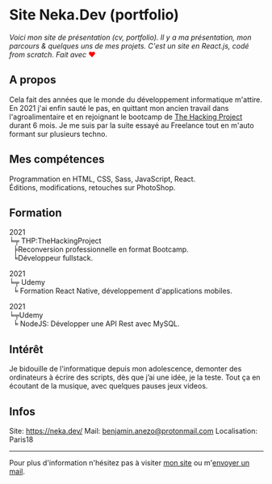 # Site Neka.Dev (portfolio)

*Voici mon site de présentation (cv, portfolio). Il y a ma présentation, mon parcours & quelques uns de mes projets. C'est un site en React.js, codé from scratch. 
Fait avec* <span style="color:red;">❤</span>

## A propos

Cela fait des années que le monde du développement informatique m'attire. En 2021 j'ai enfin sauté le pas, en quittant mon ancien travail dans l'agroalimentaire et en rejoignant le bootcamp de [The Hacking Project](https://www.thehackingproject.org/) durant 6 mois. Je me suis par la suite essayé au Freelance tout en m'auto formant sur plusieurs techno.

## Mes compétences

Programmation en HTML, CSS, Sass, JavaScript, React.  
Éditions, modifications, retouches sur PhotoShop.

## Formation

2021  
╘╤ THP:TheHackingProject  
      ╞Reconversion professionnelle en format Bootcamp.  
      ╘Développeur fullstack.  
  
2021  
╘╤ Udemy  
      ╘ Formation React Native, développement d'applications mobiles.  
  
2021  
╘╤Udemy  
      ╘ NodeJS: Développer une API Rest avec MySQL.  
  
## Intérêt
Je bidouille de l'informatique depuis mon adolescence, demonter des ordinateurs à écrire des scripts, dès que j’ai une idée, je la teste. Tout ça en écoutant de la musique, avec quelques pauses jeux videos.

## Infos
Site: https://neka.dev/
Mail: benjamin.anezo@protonmail.com
Localisation: Paris18
___
Pour plus d'information n'hésitez pas à visiter [mon site](https://neka.dev/) ou m'[envoyer un mail](mailto:benjamin.anezo@protonmail.com).
